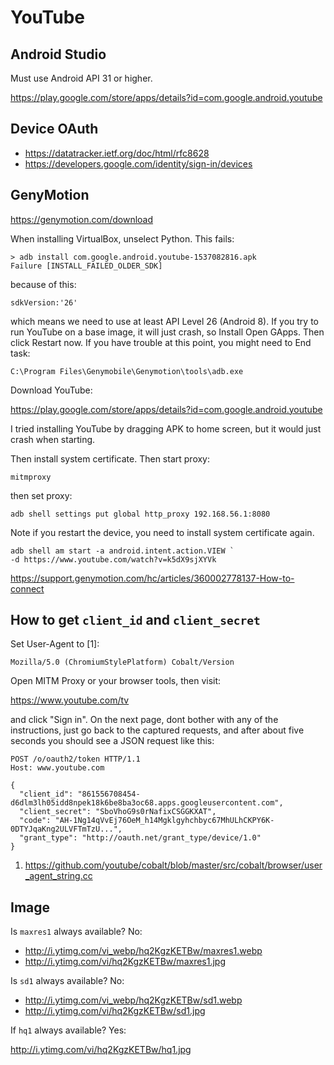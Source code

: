 # YouTube

## Android Studio

Must use Android API 31 or higher.

https://play.google.com/store/apps/details?id=com.google.android.youtube

## Device OAuth

- https://datatracker.ietf.org/doc/html/rfc8628
- https://developers.google.com/identity/sign-in/devices

## GenyMotion

https://genymotion.com/download

When installing VirtualBox, unselect Python. This fails:

~~~
> adb install com.google.android.youtube-1537082816.apk
Failure [INSTALL_FAILED_OLDER_SDK]
~~~

because of this:

~~~
sdkVersion:'26'
~~~

which means we need to use at least API Level 26 (Android 8). If you try to run
YouTube on a base image, it will just crash, so Install Open GApps. Then click
Restart now. If you have trouble at this point, you might need to End task:

~~~
C:\Program Files\Genymobile\Genymotion\tools\adb.exe
~~~

Download YouTube:

https://play.google.com/store/apps/details?id=com.google.android.youtube

I tried installing YouTube by dragging APK to home screen, but it would just
crash when starting.

Then install system certificate. Then start proxy:

~~~
mitmproxy
~~~

then set proxy:

~~~
adb shell settings put global http_proxy 192.168.56.1:8080
~~~

Note if you restart the device, you need to install system certificate again.

~~~
adb shell am start -a android.intent.action.VIEW `
-d https://www.youtube.com/watch?v=k5dX9sjXYVk
~~~

https://support.genymotion.com/hc/articles/360002778137-How-to-connect

## How to get `client_id` and `client_secret`

Set User-Agent to [1]:

~~~
Mozilla/5.0 (ChromiumStylePlatform) Cobalt/Version
~~~

Open MITM Proxy or your browser tools, then visit:

https://www.youtube.com/tv

and click "Sign in". On the next page, dont bother with any of the instructions,
just go back to the captured requests, and after about five seconds you should
see a JSON request like this:

~~~
POST /o/oauth2/token HTTP/1.1
Host: www.youtube.com

{
  "client_id": "861556708454-d6dlm3lh05idd8npek18k6be8ba3oc68.apps.googleusercontent.com",
  "client_secret": "SboVhoG9s0rNafixCSGGKXAT",
  "code": "AH-1Ng14qVvEj76OeM_h14Mgklgyhchbyc67MhULhCKPY6K-0DTYJqaKng2ULVFTmTzU...",
  "grant_type": "http://oauth.net/grant_type/device/1.0"
}
~~~

1. <https://github.com/youtube/cobalt/blob/master/src/cobalt/browser/user_agent_string.cc>

## Image

Is `maxres1` always available? No:

- <http://i.ytimg.com/vi_webp/hq2KgzKETBw/maxres1.webp>
- http://i.ytimg.com/vi/hq2KgzKETBw/maxres1.jpg

Is `sd1` always available? No:

- <http://i.ytimg.com/vi_webp/hq2KgzKETBw/sd1.webp>
- http://i.ytimg.com/vi/hq2KgzKETBw/sd1.jpg

If `hq1` always available? Yes:

http://i.ytimg.com/vi/hq2KgzKETBw/hq1.jpg
